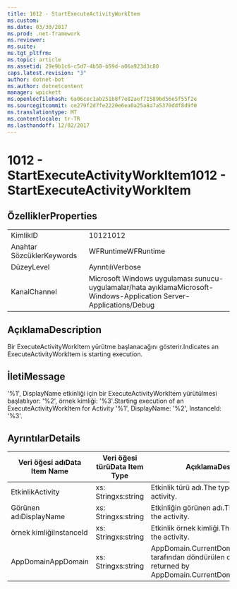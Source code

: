 ```yaml
---
title: 1012 - StartExecuteActivityWorkItem
ms.custom: 
ms.date: 03/30/2017
ms.prod: .net-framework
ms.reviewer: 
ms.suite: 
ms.tgt_pltfrm: 
ms.topic: article
ms.assetid: 29e9b1c6-c5d7-4b58-b59d-a06a923d3c80
caps.latest.revision: "3"
author: dotnet-bot
ms.author: dotnetcontent
manager: wpickett
ms.openlocfilehash: 6a06cec1ab251b8f7e82aef71589bd56e5f55f2e
ms.sourcegitcommit: ce279f2d7fe2220e6ea0a25a8a7a5370ddf8d9f0
ms.translationtype: MT
ms.contentlocale: tr-TR
ms.lasthandoff: 12/02/2017
---
```

# <a name="1012---startexecuteactivityworkitem"></a><span data-ttu-id="2848c-102">1012 - StartExecuteActivityWorkItem</span><span class="sxs-lookup"><span data-stu-id="2848c-102">1012 - StartExecuteActivityWorkItem</span></span>
## <a name="properties"></a><span data-ttu-id="2848c-103">Özellikler</span><span class="sxs-lookup"><span data-stu-id="2848c-103">Properties</span></span>  
  
|||  
|-|-|  
|<span data-ttu-id="2848c-104">Kimlik</span><span class="sxs-lookup"><span data-stu-id="2848c-104">ID</span></span>|<span data-ttu-id="2848c-105">1012</span><span class="sxs-lookup"><span data-stu-id="2848c-105">1012</span></span>|  
|<span data-ttu-id="2848c-106">Anahtar Sözcükler</span><span class="sxs-lookup"><span data-stu-id="2848c-106">Keywords</span></span>|<span data-ttu-id="2848c-107">WFRuntime</span><span class="sxs-lookup"><span data-stu-id="2848c-107">WFRuntime</span></span>|  
|<span data-ttu-id="2848c-108">Düzey</span><span class="sxs-lookup"><span data-stu-id="2848c-108">Level</span></span>|<span data-ttu-id="2848c-109">Ayrıntılı</span><span class="sxs-lookup"><span data-stu-id="2848c-109">Verbose</span></span>|  
|<span data-ttu-id="2848c-110">Kanal</span><span class="sxs-lookup"><span data-stu-id="2848c-110">Channel</span></span>|<span data-ttu-id="2848c-111">Microsoft Windows uygulaması sunucu-uygulamalar/hata ayıklama</span><span class="sxs-lookup"><span data-stu-id="2848c-111">Microsoft-Windows-Application Server-Applications/Debug</span></span>|  
  
## <a name="description"></a><span data-ttu-id="2848c-112">Açıklama</span><span class="sxs-lookup"><span data-stu-id="2848c-112">Description</span></span>  
 <span data-ttu-id="2848c-113">Bir ExecuteActivityWorkItem yürütme başlanacağını gösterir.</span><span class="sxs-lookup"><span data-stu-id="2848c-113">Indicates an ExecuteActivityWorkItem is starting execution.</span></span>  
  
## <a name="message"></a><span data-ttu-id="2848c-114">İleti</span><span class="sxs-lookup"><span data-stu-id="2848c-114">Message</span></span>  
 <span data-ttu-id="2848c-115">'%1', DisplayName etkinliği için bir ExecuteActivityWorkItem yürütülmesi başlatılıyor: '%2', örnek kimliği: '%3'.</span><span class="sxs-lookup"><span data-stu-id="2848c-115">Starting execution of an ExecuteActivityWorkItem for Activity '%1', DisplayName: '%2', InstanceId: '%3'.</span></span>  
  
## <a name="details"></a><span data-ttu-id="2848c-116">Ayrıntılar</span><span class="sxs-lookup"><span data-stu-id="2848c-116">Details</span></span>  
  
|<span data-ttu-id="2848c-117">Veri öğesi adı</span><span class="sxs-lookup"><span data-stu-id="2848c-117">Data Item Name</span></span>|<span data-ttu-id="2848c-118">Veri öğesi türü</span><span class="sxs-lookup"><span data-stu-id="2848c-118">Data Item Type</span></span>|<span data-ttu-id="2848c-119">Açıklama</span><span class="sxs-lookup"><span data-stu-id="2848c-119">Description</span></span>|  
|--------------------|--------------------|-----------------|  
|<span data-ttu-id="2848c-120">Etkinlik</span><span class="sxs-lookup"><span data-stu-id="2848c-120">Activity</span></span>|<span data-ttu-id="2848c-121">xs: String</span><span class="sxs-lookup"><span data-stu-id="2848c-121">xs:string</span></span>|<span data-ttu-id="2848c-122">Etkinlik türü adı.</span><span class="sxs-lookup"><span data-stu-id="2848c-122">The type name of the activity.</span></span>|  
|<span data-ttu-id="2848c-123">Görünen adı</span><span class="sxs-lookup"><span data-stu-id="2848c-123">DisplayName</span></span>|<span data-ttu-id="2848c-124">xs: String</span><span class="sxs-lookup"><span data-stu-id="2848c-124">xs:string</span></span>|<span data-ttu-id="2848c-125">Etkinliğin görünen adı.</span><span class="sxs-lookup"><span data-stu-id="2848c-125">The display name of the activity.</span></span>|  
|<span data-ttu-id="2848c-126">örnek kimliği</span><span class="sxs-lookup"><span data-stu-id="2848c-126">InstanceId</span></span>|<span data-ttu-id="2848c-127">xs: String</span><span class="sxs-lookup"><span data-stu-id="2848c-127">xs:string</span></span>|<span data-ttu-id="2848c-128">Etkinlik örnek kimliği.</span><span class="sxs-lookup"><span data-stu-id="2848c-128">The instance id of the activity.</span></span>|  
|<span data-ttu-id="2848c-129">AppDomain</span><span class="sxs-lookup"><span data-stu-id="2848c-129">AppDomain</span></span>|<span data-ttu-id="2848c-130">xs: String</span><span class="sxs-lookup"><span data-stu-id="2848c-130">xs:string</span></span>|<span data-ttu-id="2848c-131">AppDomain.CurrentDomain.FriendlyName tarafından döndürülen dize.</span><span class="sxs-lookup"><span data-stu-id="2848c-131">The string returned by AppDomain.CurrentDomain.FriendlyName.</span></span>|
